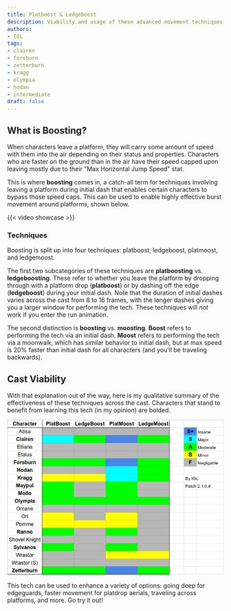 ```yaml
---
title: Platboost & Ledgeboost
description: Viability and usage of these advanced movement techniques
authors:
- IGL
tags:
- clairen
- forsburn
- zetterburn
- kragg
- olympia
- hodan
- intermediate
draft: false
---
```


## What is Boosting?

When characters leave a platform, they will carry some amount of speed with them into the air depending on their status and properties. Characters who are faster on the ground than in the air have their speed capped upon leaving mostly due to their "Max Horizontal Jump Speed" stat.

This is where **boosting** comes in, a catch-all term for techniques involving leaving a platform during initial dash that enables certain characters to bypass those speed caps. This can be used to enable highly effective burst movement around platforms, shown below.

{{< video showcase >}}

### Techniques

Boosting is split up into four techniques: platboost, ledgeboost, platmoost, and ledgemoost.

The first two subcategories of these techniques are **platboosting** vs. **ledgeboosting**. These refer to whether you leave the platform by dropping through with a platform drop (**platboost**) or by dashing off the edge (**ledgeboost**) during your initial dash. Note that the duration of initial dashes varies across the cast from 8 to 16 frames, with the longer dashes giving you a larger window for performing the tech. These techniques will *not* work if you enter the run animation.

The second distinction is **boosting** vs. **moosting**. **Boost** refers to performing the tech via an initial dash. **Moost** refers to performing the tech via a moonwalk, which has similar behavior to initial dash, but at max speed is 20% faster than initial dash for all characters (and you’ll be traveling backwards).

## Cast Viability

With that explanation out of the way, here is my qualitative summary of the effectiveness of these techniques across the cast. Characters that stand to benefit from learning this tech (in my opinion) are bolded.

![Table summarizing the viability of Platboost, Ledgeboost, Platmoost, and Ledgemoost across the cast](cast-comparison.png)

This tech can be used to enhance a variety of options: going deep for edgeguards, faster movement for platdrop aerials, traveling across platforms, and more. Go try it out!
